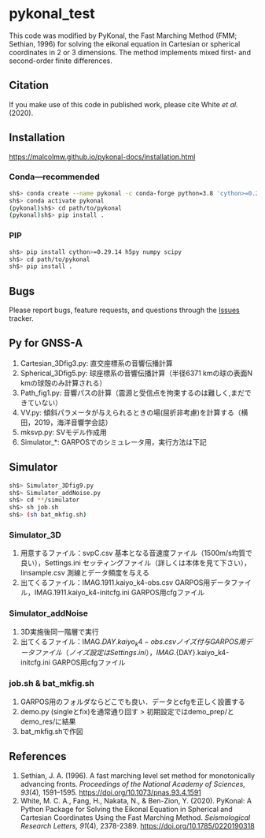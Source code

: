 # pykonal_test
This code was modified by PyKonal, the Fast Marching Method (FMM; Sethian, 1996) for solving the eikonal equation in Cartesian or spherical coordinates in 2 or 3 dimensions. The method implements mixed first- and second-order finite differences.
## Citation
If you make use of this code in published work, please cite White *et al.* (2020).

## Installation
https://malcolmw.github.io/pykonal-docs/installation.html

### Conda—recommended
```bash
sh$> conda create --name pykonal -c conda-forge python=3.8 'cython>=0.29.14' h5py numpy scipy
sh$> conda activate pykonal
(pykonal)sh$> cd path/to/pykonal
(pykonal)sh$> pip install .
```
### PIP
```bash
sh$> pip install cython>=0.29.14 h5py numpy scipy
sh$> cd path/to/pykonal
sh$> pip install .
```
## Bugs
Please report bugs, feature requests, and questions through the [Issues](https://github.com/malcolmw/pykonal/issues "PyKonal Issues tracker") tracker.

## Py for GNSS-A
1. Cartesian_3Dfig3.py: 直交座標系の音響伝播計算
2. Spherical_3Dfig5.py: 球座標系の音響伝播計算（半径6371 kmの球の表面N kmの球殻のみ計算される）
3. Path_fig1.py: 音響パスの計算（震源と受信点を拘束するのは難しく,まだできていない）
4. VV.py: 傾斜パラメータが与えられるときの場(屈折非考慮)を計算する（横田，2019，海洋音響学会誌）
5. mksvp.py: SVモデル作成用
6. Simulator_*: GARPOSでのシミュレータ用，実行方法は下記

## Simulator
```bash
sh$> Simulator_3Dfig9.py
sh$> Simulator_addNoise.py
sh$> cd **/simulator
sh$> sh job.sh
sh$> (sh bat_mkfig.sh)
```

### Simulator_3D
1. 用意するファイル：svpC.csv 基本となる音速度ファイル（1500m/s均質で良い），Settings.ini セッティングファイル（詳しくは本体を見て下さい），linsample.csv 測線とデータ頻度を与える
2. 出てくるファイル：IMAG.1911.kaiyo_k4-obs.csv GARPOS用データファイル，IMAG.1911.kaiyo_k4-initcfg.ini GARPOS用cfgファイル

### Simulator_addNoise
1. 3D実施後同一階層で実行
2. 出てくるファイル：IMAG.${DAY}.kaiyo_k4-obs.csv ノイズ付与GARPOS用データファイル（ノイズ設定はSettings.ini），IMAG.${DAY}.kaiyo_k4-initcfg.ini GARPOS用cfgファイル

### job.sh & bat_mkfig.sh
1. GARPOS用のフォルダならどこでも良い．データとcfgを正しく設置する
2. demo.py (singleとfix)を通常通り回す > 初期設定ではdemo_prep/とdemo_res/に結果
3. bat_mkfig.shで作図

## References
1. Sethian, J. A. (1996). A fast marching level set method for monotonically advancing fronts. *Proceedings of the National Academy of Sciences, 93*(4), 1591–1595. https://doi.org/10.1073/pnas.93.4.1591
2. White, M. C. A., Fang, H., Nakata, N., & Ben-Zion, Y. (2020). PyKonal: A Python Package for Solving the Eikonal Equation in Spherical and Cartesian Coordinates Using the Fast Marching Method. *Seismological Research Letters, 91*(4), 2378-2389. https://doi.org/10.1785/0220190318

